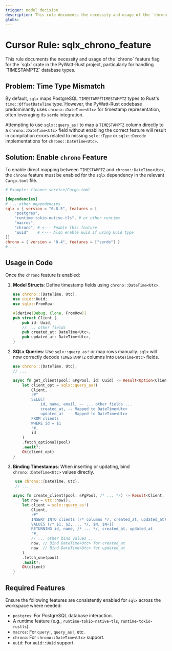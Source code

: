 ```yaml
---
trigger: model_decision
description: This rule documents the necessity and usage of the `chrono` feature flag for the `sqlx` crate in the PyWatt-Rust project, particularly for handling `TIMESTAMPTZ` database types.
globs: 
---
```

# Cursor Rule: sqlx_chrono_feature

<context>
This rule documents the necessity and usage of the `chrono` feature flag for the `sqlx` crate in the PyWatt-Rust project, particularly for handling `TIMESTAMPTZ` database types.
</context>

<rules>

## Problem: Time Type Mismatch

By default, `sqlx` maps PostgreSQL `TIMESTAMP`/`TIMESTAMPTZ` types to Rust's `time::OffsetDateTime` type. However, the PyWatt-Rust codebase predominantly uses `chrono::DateTime<Utc>` for timestamp representation, often leveraging its `serde` integration.

Attempting to use `sqlx::query_as!` to map a `TIMESTAMPTZ` column directly to a `chrono::DateTime<Utc>` field without enabling the correct feature will result in compilation errors related to missing `sqlx::Type` or `sqlx::Decode` implementations for `chrono::DateTime<Utc>`.

## Solution: Enable `chrono` Feature

To enable direct mapping between `TIMESTAMPTZ` and `chrono::DateTime<Utc>`, the `chrono` feature must be enabled for the `sqlx` dependency in the relevant `Cargo.toml` file.

```toml
# Example: finance_service/Cargo.toml

[dependencies]
# ... other dependencies
sqlx = { version = "0.8.5", features = [
    "postgres", 
    "runtime-tokio-native-tls", # or other runtime
    "macros", 
    "chrono", # <--- Enable this feature
    "uuid"    # <--- Also enable uuid if using Uuid type
]}
chrono = { version = "0.4", features = ["serde"] }
# ...
```

## Usage in Code

Once the `chrono` feature is enabled:

1.  **Model Structs**: Define timestamp fields using `chrono::DateTime<Utc>`.

    ```rust
    use chrono::{DateTime, Utc};
    use uuid::Uuid;
    use sqlx::FromRow;
    
    #[derive(Debug, Clone, FromRow)]
    pub struct Client {
        pub id: Uuid,
        // ... other fields
        pub created_at: DateTime<Utc>,
        pub updated_at: DateTime<Utc>,
    }
    ```

2.  **SQLx Queries**: Use `sqlx::query_as!` or map rows manually. `sqlx` will now correctly decode `TIMESTAMPTZ` columns into `DateTime<Utc>` fields.

    ```rust
    use chrono::{DateTime, Utc};
    // ...
    
    async fn get_client(pool: &PgPool, id: Uuid) -> Result<Option<Client>, sqlx::Error> {
        let client_opt = sqlx::query_as!(
            Client,
            r#"
            SELECT 
                id, name, email, -- ... other fields ...
                created_at, -- Mapped to DateTime<Utc>
                updated_at  -- Mapped to DateTime<Utc>
            FROM clients
            WHERE id = $1
            "#,
            id
        )
        .fetch_optional(pool)
        .await?;
        Ok(client_opt)
    }
    ```

3.  **Binding Timestamps**: When inserting or updating, bind `chrono::DateTime<Utc>` values directly.

    ```rust
     use chrono::{DateTime, Utc};
     // ...
     
    async fn create_client(pool: &PgPool, /* ... */) -> Result<Client, sqlx::Error> {
        let now = Utc::now();
        let client = sqlx::query_as!(
            Client,
            r#"
            INSERT INTO clients (/* columns */, created_at, updated_at)
            VALUES (/* $1, $2, ... */, $N, $N+1)
            RETURNING id, name, /* ... */, created_at, updated_at
            "#,
            // ... other bind values ...
            now, // Bind DateTime<Utc> for created_at
            now  // Bind DateTime<Utc> for updated_at
        )
        .fetch_one(pool)
        .await?;
        Ok(client)
    }
    ```

## Required Features

Ensure the following features are consistently enabled for `sqlx` across the workspace where needed:

-   `postgres`: For PostgreSQL database interaction.
-   A runtime feature (e.g., `runtime-tokio-native-tls`, `runtime-tokio-rustls`).
-   `macros`: For `query!`, `query_as!`, etc.
-   `chrono`: For `chrono::DateTime<Utc>` support.
-   `uuid`: For `uuid::Uuid` support.

</rules>
